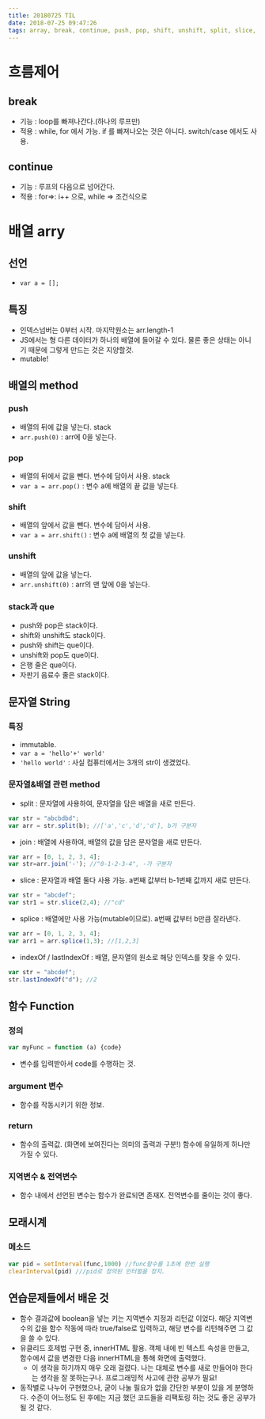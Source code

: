 ```yaml
---
title: 20180725 TIL
date: 2018-07-25 09:47:26
tags: array, break, continue, push, pop, shift, unshift, split, slice, splice, join, indexOf, lastIndexOf, stack, que
---
```


# 흐름제어
## break
- 기능 : loop를 빠져나간다.(하나의 루프만)
- 적용 : while, for 에서 가능. if 를 빠져나오는 것은 아니다. switch/case 에서도 사용.
## continue
- 기능 : 루프의 다음으로 넘어간다.
- 적용 : for=>: i++ 으로, while => 조건식으로

# 배열 arry
## 선언
- `var a = [];`

## 특징

- 인덱스넘버는 0부터 시작. 마지막원소는 arr.length-1
- JS에서는 형 다른 데이터가 하나의 배열에 들어갈 수 있다. 물론 좋은 상태는 아니기 때문에 그렇게 만드는 것은 지양할것.
- mutable!

## 배열의 method
### push

- 배열의 뒤에 값을 넣는다. stack
- `arr.push(0)` : arr에 0을 넣는다.

### pop

- 배열의 뒤에서 값을 뺀다. 변수에 담아서 사용. stack
- `var a = arr.pop()` : 변수 a에 배열의 끝 값을 넣는다.

### shift

- 배열의 앞에서 값을 뺀다. 변수에 담아서 사용.
- `var a = arr.shift()` : 변수 a에 배열의 첫 값을 넣는다.

### unshift

- 배열의 앞에 값을 넣는다.
- `arr.unshift(0)` : arr의 맨 앞에 0을 넣는다.

### stack과 que

- push와 pop은 stack이다.
- shift와 unshift도 stack이다.
- push와 shift는 que이다.
- unshift와 pop도 que이다.
- 은행 줄은 que이다.
- 자판기 음료수 줄은 stack이다.

## 문자열 String

### 특징
- immutable.
- `var a = 'hello'+' world'`
- `'hello world'` : 사실 컴퓨터에서는 3개의 str이 생겼었다.

### 문자열&배열 관련 method

- split : 문자열에 사용하여, 문자열을 담은 배열을 새로 만든다.
```javascript
var str = "abcbdbd"; 
var arr = str.split(b); //['a','c','d','d'], b가 구분자
```
- join : 배열에 사용하여, 배열의 값을 담은 문자열을 새로 만든다.
```javascript
var arr = [0, 1, 2, 3, 4]; 
var str=arr.join('-'); //"0-1-2-3-4", -가 구분자
```
- slice : 문자열과 배열 둘다 사용 가능. a번째 값부터 b-1번째 값까지 새로 만든다.
```javascript
var str = "abcdef"; 
var str1 = str.slice(2,4); //"cd"
```
- splice : 배열에만 사용 가능(mutable이므로). a번째 값부터 b만큼 잘라낸다.
```javascript
var arr = [0, 1, 2, 3, 4]; 
var arr1 = arr.splice(1,3); //[1,2,3]
```
- indexOf / lastIndexOf : 배열, 문자열의 원소로 해당 인덱스를 찾을 수 있다.
```javascript
var str = "abcdef"; 
str.lastIndexOf("d"); //2
```

## 함수 Function
### 정의
```javascript
var myFunc = function (a) {code}
```

- 변수를 입력받아서 code를 수행하는 것.

### argument 변수
- 함수를 작동시키기 위한 정보.

### return
- 함수의 출력값. (화면에 보여진다는 의미의 출력과 구분!) 함수에 유일하게 하나만 가질 수 있다.

### 지역변수 & 전역변수
- 함수 내에서 선언된 변수는 함수가 완료되면 존재X. 전역변수를 줄이는 것이 좋다.

## 모래시계
### 메소드
```javascript
var pid = setInterval(func,1000) //func함수를 1초에 한번 실행
clearInterval(pid) ///pid로 정의된 인터벌을 정지.
```

## 연습문제들에서 배운 것
- 함수 결과값에 boolean을 넣는 키는 지역변수 지정과 리턴값 이었다. 해당 지역변수의 값을 함수 작동에 따라 true/false로 입력하고, 해당 변수를 리턴해주면 그 값을 쓸 수 있다.
- 유클리드 호제법 구현 중, innerHTML 활용. 객체 내에 빈 텍스트 속성을 만들고, 함수에서 값을 변경한 다음 innerHTML을 통해 화면에 출력했다.
  - 이 생각을 하기까지 매우 오래 걸렸다. 나는 대체로 변수를 새로 만들어야 한다는 생각을 잘 못하는구나. 프로그래밍적 사고에 관한 공부가 필요!
- 동작별로 나누어 구현했으나, 굳이 나눌 필요가 없을 간단한 부분이 있을 게 분명하다. 수준이 어느정도 된 후에는 지금 했던 코드들을 리팩토링 하는 것도 좋은 공부가 될 것 같다.



